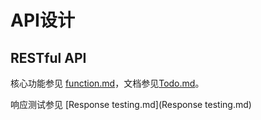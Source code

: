 # API设计

## RESTful API

核心功能参见 [function.md](function.md)，文档参见[Todo.md](./Todo.md)。

响应测试参见 [Response testing.md](Response testing.md)
